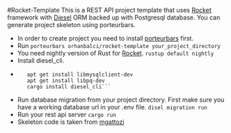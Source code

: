 #Rocket-Template
This is a REST API project template that uses [Rocket](https://github.com/SergioBenitez/Rocket) framework with [Diesel](https://github.com/diesel/diesel) ORM backed up with Postgresql database. You can generate project skeleton using  porteurbars.

- In order to create project you need to install [porteurbars](https://github.com/softprops/porteurbars) first.
- Run 
 ```porteurbars orhanbalci/rocket-template your_project_directory```
- You need nightly version of Rust for [Rocket](https://github.com/SergioBenitez/Rocket).
 ```rustup default nightly```
- Install diesel_cli.
- ```apt get install libsqlite3-dev
     apt get install libmysqlclient-dev
     apt get install libpq-dev
     cargo install diesel_cli```
- Run database migration from your project directory. First make sure you have a working database url in your .env file.
    ```disel migration run```
- Run your rest api server
    ```cargo run```
- Skeleton code is taken from [mgattozi](https://github.com/mgattozzi/mgattozi)

